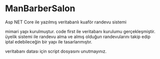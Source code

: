 # ManBarberSalon
 Asp NET Core ile yazılmış veritabanlı kuaför randevu sistemi
 
 mimari yapı kurulmuştur.
 code first ile veritabanı kurulumu gerçekleşmiştir.
üyelik sistemi ile randevu alma ve almış olduğun randevularını takip edip iptal edebileceğin bir yapı ile tasarlanmıştır.

veritabanı datası için script dosyasını unutmayınız.
